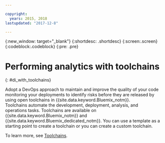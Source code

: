 ```yaml
---

copyright:
  years: 2015, 2018
lastupdated: "2017-12-8"

---
```


{:new_window: target="_blank"}
{:shortdesc: .shortdesc}
{:screen:.screen}
{:codeblock:.codeblock}
{:pre: .pre}

# Performing analytics with toolchains
{: #di_with_toolchains}

Adopt a DevOps approach to maintain and improve the quality of your code monitoring your deployments to identify risks 
before they are released by using open toolchains in {{site.data.keyword.Bluemix_notm}}.  
Toolchains automate the development, deployment, analysis, and operations tasks. 
Toolchains are available on {{site.data.keyword.Bluemix_notm}} and {{site.data.keyword.Bluemix_dedicated_notm}}. 
You can use a template as a starting point to create a toolchain or you can create a custom toolchain.

To learn more, see [Toolchains](/docs/services/ContinuousDelivery/toolchains_about.html#toolchains_about).
